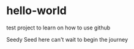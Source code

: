 # hello-world
test project to learn on how to use github

Seedy Seed here
can't wait to begin the journey
